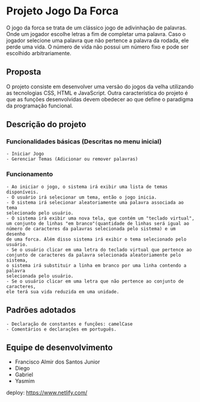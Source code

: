# Projeto Jogo Da Forca
O jogo da forca se trata de um clássico jogo de adivinhação de palavras. Onde um jogador escolhe letras a fim de completar uma palavra. Caso o jogador selecione uma palavra que não pertence a palavra da rodada, ele perde uma vida. O número de vida não possui um número fixo e pode ser escolhido arbitrariamente.
## Proposta
O projeto consiste em desenvolver uma versão do jogos da velha utilizando as tecnologias CSS, HTML e JavaScript.
Outra característica do projeto é que as funções desenvolvidas devem obedecer ao que define o paradigma da programação funcional.

## Descrição do projeto
### Funcionalidades básicas (Descritas no menu inicial)
    - Iniciar Jogo
    - Gerenciar Temas (Adicionar ou remover palavras)

### Funcionamento
    - Ao iniciar o jogo, o sistema irá exibir uma lista de temas disponíveis.
    - O usuário irá selecionar um tema, então o jogo inicia.
    - O sistema irá selecionar aleatoriamente uma palavra associada ao tema 
    selecionado pelo usuário.
    - O sistema irá exibir uma nova tela, que contém um "teclado virtual", 
    um conjunto de linhas "em branco"(quantidade de linhas será igual ao 
    número de caracteres da palavras selecionada pelo sistema) e um desenho 
    de uma forca. Além disso sistema irá exibir o tema selecionado pelo usuário.
    - Se o usuário clicar em uma letra do teclado virtual que pertence ao 
    conjunto de caracteres da palavra selecionada aleatoriamente pelo sistema, 
    o sistema irá substituir a linha em branco por uma linha contendo a palavra 
    selecionada pelo usuário.
    - Se o usuário clicar em uma letra que não pertence ao conjunto de caracteres, 
    ele terá sua vida reduzida em uma unidade.

## Padrões adotados
    - Declaração de constantes e funções: camelCase
    - Comentários e declarações em português.
## Equipe de desenvolvimento
- Francisco Almir dos Santos Junior
- Diego
- Gabriel
- Yasmim

deploy: https://www.netlify.com/
